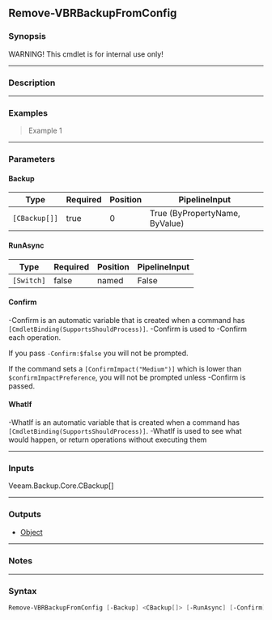 Remove-VBRBackupFromConfig
--------------------------

### Synopsis
WARNING! This cmdlet is for internal use only!

---

### Description

---

### Examples
> Example 1

---

### Parameters
#### **Backup**

|Type         |Required|Position|PipelineInput                 |
|-------------|--------|--------|------------------------------|
|`[CBackup[]]`|true    |0       |True (ByPropertyName, ByValue)|

#### **RunAsync**

|Type      |Required|Position|PipelineInput|
|----------|--------|--------|-------------|
|`[Switch]`|false   |named   |False        |

#### **Confirm**
-Confirm is an automatic variable that is created when a command has ```[CmdletBinding(SupportsShouldProcess)]```.
-Confirm is used to -Confirm each operation.

If you pass ```-Confirm:$false``` you will not be prompted.

If the command sets a ```[ConfirmImpact("Medium")]``` which is lower than ```$confirmImpactPreference```, you will not be prompted unless -Confirm is passed.

#### **WhatIf**
-WhatIf is an automatic variable that is created when a command has ```[CmdletBinding(SupportsShouldProcess)]```.
-WhatIf is used to see what would happen, or return operations without executing them

---

### Inputs
Veeam.Backup.Core.CBackup[]

---

### Outputs
* [Object](https://learn.microsoft.com/en-us/dotnet/api/System.Object)

---

### Notes

---

### Syntax
```PowerShell
Remove-VBRBackupFromConfig [-Backup] <CBackup[]> [-RunAsync] [-Confirm] [-WhatIf] [<CommonParameters>]
```
